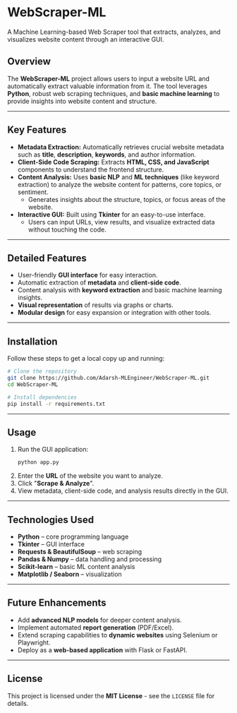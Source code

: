 
# WebScraper-ML

A Machine Learning-based Web Scraper tool that extracts, analyzes, and visualizes website content through an interactive GUI.

## Overview

The **WebScraper-ML** project allows users to input a website URL and automatically extract valuable information from it. The tool leverages **Python**, robust web scraping techniques, and **basic machine learning** to provide insights into website content and structure.

-----

## Key Features

  * **Metadata Extraction:** Automatically retrieves crucial website metadata such as **title**, **description**, **keywords**, and author information.
  * **Client-Side Code Scraping:** Extracts **HTML, CSS, and JavaScript** components to understand the frontend structure.
  * **Content Analysis:** Uses **basic NLP** and **ML techniques** (like keyword extraction) to analyze the website content for patterns, core topics, or sentiment.
      * Generates insights about the structure, topics, or focus areas of the website.
  * **Interactive GUI:** Built using **Tkinter** for an easy-to-use interface.
      * Users can input URLs, view results, and visualize extracted data without touching the code.

-----

## Detailed Features

  * User-friendly **GUI interface** for easy interaction.
  * Automatic extraction of **metadata** and **client-side code**.
  * Content analysis with **keyword extraction** and basic machine learning insights.
  * **Visual representation** of results via graphs or charts.
  * **Modular design** for easy expansion or integration with other tools.

-----

## Installation

Follow these steps to get a local copy up and running:

```bash
# Clone the repository
git clone https://github.com/Adarsh-MLEngineer/WebScraper-ML.git
cd WebScraper-ML

# Install dependencies
pip install -r requirements.txt
```

-----

## Usage

1.  Run the GUI application:
    ```bash
    python app.py
    ```
2.  Enter the **URL** of the website you want to analyze.
3.  Click "**Scrape & Analyze**".
4.  View metadata, client-side code, and analysis results directly in the GUI.

-----

## Technologies Used

  * **Python** – core programming language
  * **Tkinter** – GUI interface
  * **Requests & BeautifulSoup** – web scraping
  * **Pandas & Numpy** – data handling and processing
  * **Scikit-learn** – basic ML content analysis
  * **Matplotlib / Seaborn** – visualization

-----

## Future Enhancements

  * Add **advanced NLP models** for deeper content analysis.
  * Implement automated **report generation** (PDF/Excel).
  * Extend scraping capabilities to **dynamic websites** using Selenium or Playwright.
  * Deploy as a **web-based application** with Flask or FastAPI.

-----

## License

This project is licensed under the **MIT License** - see the `LICENSE` file for details.